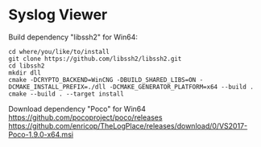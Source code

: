 # Syslog Viewer


Build dependency "libssh2" for Win64:

```
cd where/you/like/to/install
git clone https://github.com/libssh2/libssh2.git
cd libssh2
mkdir dll
cmake -DCRYPTO_BACKEND=WinCNG -DBUILD_SHARED_LIBS=ON -DCMAKE_INSTALL_PREFIX=./dll -DCMAKE_GENERATOR_PLATFORM=x64 --build .
cmake --build . --target install
```

Download dependency "Poco" for Win64
https://github.com/pocoproject/poco/releases
https://github.com/enricop/TheLogPlace/releases/download/0/VS2017-Poco-1.9.0-x64.msi
